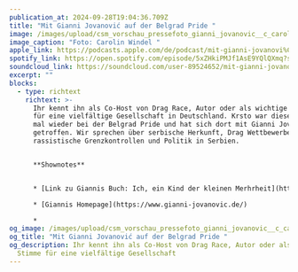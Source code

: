 ```yaml
---
publication_at: 2024-09-28T19:04:36.709Z
title: "Mit Gianni Jovanović auf der Belgrad Pride "
image: /images/upload/csm_vorschau_pressefoto_gianni_jovanovic__c_carolin_windel_8483f7f656.jpg
image_caption: "Foto: Carolin Windel "
apple_link: https://podcasts.apple.com/de/podcast/mit-gianni-jovanovi%C4%87-auf-der-belgrad-pride/id1170436903?i=1000671118204
spotify_link: https://open.spotify.com/episode/5xZHkiPMJf1AsE9YQlQXmq?si=f657784c3b58477f
soundcloud_link: https://soundcloud.com/user-89524652/mit-gianni-jovanovic-auf-der-belgrad-pride?si=c7c9bb302fab428d900a97d38f4b4579&utm_source=clipboard&utm_medium=text&utm_campaign=social_sharing
excerpt: ""
blocks:
  - type: richtext
    richtext: >-
      Ihr kennt ihn als Co-Host von Drag Race, Autor oder als wichtige Stimme
      für eine vielfältige Gesellschaft in Deutschland. Krsto war dieses Jahr
      mal wieder bei der Belgrad Pride und hat sich dort mit Gianni Jovanović
      getroffen. Wir sprechen über serbische Herkunft, Drag Wettbewerbe,
      rassistische Grenzkontrollen und Politik in Serbien.


      **S﻿hownotes**


      * [L﻿ink zu Giannis Buch: Ich, ein Kind der kleinen Merhrheit](https://www.aufbau-verlage.de/autor-in/gianni-jovanovic) (Aufbau Verlag)

      * [Giannis Homepage](https://www.gianni-jovanovic.de/)

      *
og_image: /images/upload/csm_vorschau_pressefoto_gianni_jovanovic__c_carolin_windel_8483f7f656.jpg
og_title: "Mit Gianni Jovanović auf der Belgrad Pride "
og_description: Ihr kennt ihn als Co-Host von Drag Race, Autor oder als wichtige
  Stimme für eine vielfältige Gesellschaft
---
```

